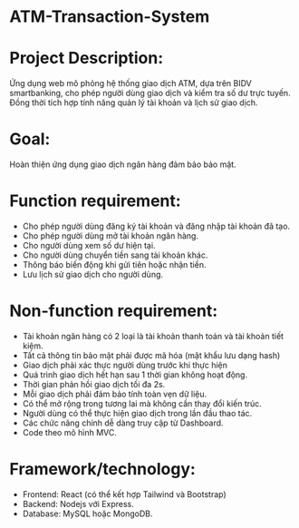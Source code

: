# ATM-Transaction-System
# Project Description:
Ứng dụng web mô phỏng hệ thống giao dịch ATM, dựa trên BIDV smartbanking, cho phép người dùng giao dịch và kiểm tra số dư trực tuyến. Đồng thời tích hợp tính năng quản lý tài khoản và lịch sử giao dịch.
# Goal:
Hoàn thiện ứng dụng giao dịch ngân hàng đảm bảo bảo mật.
# Function requirement:
- Cho phép người dùng đăng ký tài khoản và đăng nhập tài khoản đã tạo.
- Cho phép người dùng mở tài khoản ngân hàng.
- Cho người dùng xem số dư hiện tại.
- Cho người dùng chuyển tiền sang tài khoản khác.
- Thông báo biến động khi gửi tiên hoặc nhận tiền.
- Lưu lịch sử giao dịch cho người dùng.
# Non-function requirement:
- Tài khoản ngân hàng có 2 loại là tài khoản thanh toán và tài khoản tiết kiệm.
- Tất cả thông tin bảo mật phải được mã hóa (mật khẩu lưu dạng hash)
- Giao dịch phải xác thực người dùng trước khi thực hiện
- Quá trình giao dịch hết hạn sau 1 thời gian không hoạt động.
- Thời gian phản hồi giao dịch tối đa 2s.
- Mỗi giao dịch phải đảm bảo tính toàn vẹn dữ liệu.
- Có thể mở rộng trong tương lai mà không cần thay đổi kiến trúc.
- Người dùng có thể thực hiện giao dịch trong lần đầu thao tác.
- Các chức năng chính dễ dàng truy cập từ Dashboard.
- Code theo mô hình MVC.
# Framework/technology:
- Frontend: React (có thể kết hợp Tailwind và Bootstrap)
- Backend: Nodejs với Express.
- Database: MySQL hoặc MongoDB.